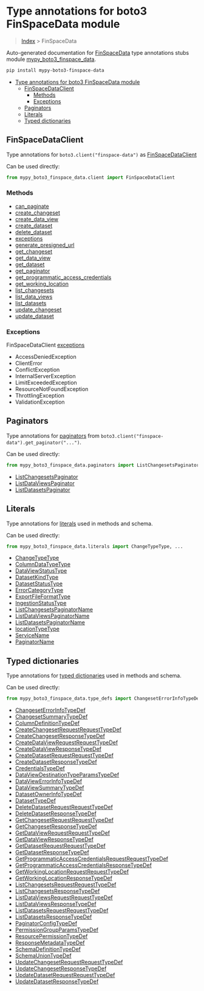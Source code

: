 # Type annotations for boto3 FinSpaceData module

> [Index](..) > FinSpaceData

Auto-generated documentation for
[FinSpaceData](https://boto3.amazonaws.com/v1/documentation/api/latest/reference/services/finspace-data.html#FinSpaceData)
type annotations stubs module
[mypy_boto3_finspace_data](https://pypi.org/project/mypy-boto3-finspace-data/).

```bash
pip install mypy-boto3-finspace-data
```

- [Type annotations for boto3 FinSpaceData module](#type-annotations-for-boto3-finspacedata-module)
  - [FinSpaceDataClient](#finspacedataclient)
    - [Methods](#methods)
    - [Exceptions](#exceptions)
  - [Paginators](#paginators)
  - [Literals](#literals)
  - [Typed dictionaries](#typed-dictionaries)

## FinSpaceDataClient

Type annotations for `boto3.client("finspace-data")` as
[FinSpaceDataClient](./client.md)

Can be used directly:

```python
from mypy_boto3_finspace_data.client import FinSpaceDataClient
```

### Methods

- [can_paginate](./client.md#can_paginate)
- [create_changeset](./client.md#create_changeset)
- [create_data_view](./client.md#create_data_view)
- [create_dataset](./client.md#create_dataset)
- [delete_dataset](./client.md#delete_dataset)
- [exceptions](./client.md#exceptions)
- [generate_presigned_url](./client.md#generate_presigned_url)
- [get_changeset](./client.md#get_changeset)
- [get_data_view](./client.md#get_data_view)
- [get_dataset](./client.md#get_dataset)
- [get_paginator](./client.md#get_paginator)
- [get_programmatic_access_credentials](./client.md#get_programmatic_access_credentials)
- [get_working_location](./client.md#get_working_location)
- [list_changesets](./client.md#list_changesets)
- [list_data_views](./client.md#list_data_views)
- [list_datasets](./client.md#list_datasets)
- [update_changeset](./client.md#update_changeset)
- [update_dataset](./client.md#update_dataset)

### Exceptions

FinSpaceDataClient [exceptions](./client.md#exceptions)

- AccessDeniedException
- ClientError
- ConflictException
- InternalServerException
- LimitExceededException
- ResourceNotFoundException
- ThrottlingException
- ValidationException

## Paginators

Type annotations for [paginators](./paginators.md) from
`boto3.client("finspace-data").get_paginator("...")`.

Can be used directly:

```python
from mypy_boto3_finspace_data.paginators import ListChangesetsPaginator, ...
```

- [ListChangesetsPaginator](./paginators.md#listchangesetspaginator)
- [ListDataViewsPaginator](./paginators.md#listdataviewspaginator)
- [ListDatasetsPaginator](./paginators.md#listdatasetspaginator)

## Literals

Type annotations for [literals](./literals.md) used in methods and schema.

Can be used directly:

```python
from mypy_boto3_finspace_data.literals import ChangeTypeType, ...
```

- [ChangeTypeType](./literals.md#changetypetype)
- [ColumnDataTypeType](./literals.md#columndatatypetype)
- [DataViewStatusType](./literals.md#dataviewstatustype)
- [DatasetKindType](./literals.md#datasetkindtype)
- [DatasetStatusType](./literals.md#datasetstatustype)
- [ErrorCategoryType](./literals.md#errorcategorytype)
- [ExportFileFormatType](./literals.md#exportfileformattype)
- [IngestionStatusType](./literals.md#ingestionstatustype)
- [ListChangesetsPaginatorName](./literals.md#listchangesetspaginatorname)
- [ListDataViewsPaginatorName](./literals.md#listdataviewspaginatorname)
- [ListDatasetsPaginatorName](./literals.md#listdatasetspaginatorname)
- [locationTypeType](./literals.md#locationtypetype)
- [ServiceName](./literals.md#servicename)
- [PaginatorName](./literals.md#paginatorname)

## Typed dictionaries

Type annotations for [typed dictionaries](./type_defs.md) used in methods and
schema.

Can be used directly:

```python
from mypy_boto3_finspace_data.type_defs import ChangesetErrorInfoTypeDef, ...
```

- [ChangesetErrorInfoTypeDef](./type_defs.md#changeseterrorinfotypedef)
- [ChangesetSummaryTypeDef](./type_defs.md#changesetsummarytypedef)
- [ColumnDefinitionTypeDef](./type_defs.md#columndefinitiontypedef)
- [CreateChangesetRequestRequestTypeDef](./type_defs.md#createchangesetrequestrequesttypedef)
- [CreateChangesetResponseTypeDef](./type_defs.md#createchangesetresponsetypedef)
- [CreateDataViewRequestRequestTypeDef](./type_defs.md#createdataviewrequestrequesttypedef)
- [CreateDataViewResponseTypeDef](./type_defs.md#createdataviewresponsetypedef)
- [CreateDatasetRequestRequestTypeDef](./type_defs.md#createdatasetrequestrequesttypedef)
- [CreateDatasetResponseTypeDef](./type_defs.md#createdatasetresponsetypedef)
- [CredentialsTypeDef](./type_defs.md#credentialstypedef)
- [DataViewDestinationTypeParamsTypeDef](./type_defs.md#dataviewdestinationtypeparamstypedef)
- [DataViewErrorInfoTypeDef](./type_defs.md#dataviewerrorinfotypedef)
- [DataViewSummaryTypeDef](./type_defs.md#dataviewsummarytypedef)
- [DatasetOwnerInfoTypeDef](./type_defs.md#datasetownerinfotypedef)
- [DatasetTypeDef](./type_defs.md#datasettypedef)
- [DeleteDatasetRequestRequestTypeDef](./type_defs.md#deletedatasetrequestrequesttypedef)
- [DeleteDatasetResponseTypeDef](./type_defs.md#deletedatasetresponsetypedef)
- [GetChangesetRequestRequestTypeDef](./type_defs.md#getchangesetrequestrequesttypedef)
- [GetChangesetResponseTypeDef](./type_defs.md#getchangesetresponsetypedef)
- [GetDataViewRequestRequestTypeDef](./type_defs.md#getdataviewrequestrequesttypedef)
- [GetDataViewResponseTypeDef](./type_defs.md#getdataviewresponsetypedef)
- [GetDatasetRequestRequestTypeDef](./type_defs.md#getdatasetrequestrequesttypedef)
- [GetDatasetResponseTypeDef](./type_defs.md#getdatasetresponsetypedef)
- [GetProgrammaticAccessCredentialsRequestRequestTypeDef](./type_defs.md#getprogrammaticaccesscredentialsrequestrequesttypedef)
- [GetProgrammaticAccessCredentialsResponseTypeDef](./type_defs.md#getprogrammaticaccesscredentialsresponsetypedef)
- [GetWorkingLocationRequestRequestTypeDef](./type_defs.md#getworkinglocationrequestrequesttypedef)
- [GetWorkingLocationResponseTypeDef](./type_defs.md#getworkinglocationresponsetypedef)
- [ListChangesetsRequestRequestTypeDef](./type_defs.md#listchangesetsrequestrequesttypedef)
- [ListChangesetsResponseTypeDef](./type_defs.md#listchangesetsresponsetypedef)
- [ListDataViewsRequestRequestTypeDef](./type_defs.md#listdataviewsrequestrequesttypedef)
- [ListDataViewsResponseTypeDef](./type_defs.md#listdataviewsresponsetypedef)
- [ListDatasetsRequestRequestTypeDef](./type_defs.md#listdatasetsrequestrequesttypedef)
- [ListDatasetsResponseTypeDef](./type_defs.md#listdatasetsresponsetypedef)
- [PaginatorConfigTypeDef](./type_defs.md#paginatorconfigtypedef)
- [PermissionGroupParamsTypeDef](./type_defs.md#permissiongroupparamstypedef)
- [ResourcePermissionTypeDef](./type_defs.md#resourcepermissiontypedef)
- [ResponseMetadataTypeDef](./type_defs.md#responsemetadatatypedef)
- [SchemaDefinitionTypeDef](./type_defs.md#schemadefinitiontypedef)
- [SchemaUnionTypeDef](./type_defs.md#schemauniontypedef)
- [UpdateChangesetRequestRequestTypeDef](./type_defs.md#updatechangesetrequestrequesttypedef)
- [UpdateChangesetResponseTypeDef](./type_defs.md#updatechangesetresponsetypedef)
- [UpdateDatasetRequestRequestTypeDef](./type_defs.md#updatedatasetrequestrequesttypedef)
- [UpdateDatasetResponseTypeDef](./type_defs.md#updatedatasetresponsetypedef)
